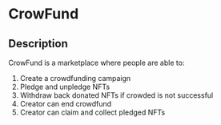 # CrowFund

## Description
 CrowFund is a marketplace where people are able to:
 1. Create a crowdfunding campaign
 2. Pledge and unpledge NFTs
 3. Withdraw back donated NFTs if crowded is not successful
 4. Creator can end crowdfund
 5. Creator can claim and collect pledged NFTs